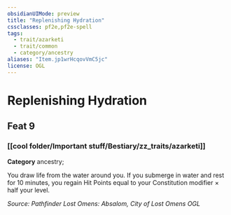 ```yaml
---
obsidianUIMode: preview
title: "Replenishing Hydration"
cssclasses: pf2e,pf2e-spell
tags:
  - trait/azarketi
  - trait/common
  - category/ancestry
aliases: "Item.jp1wrHcqovVmC5jc"
license: OGL
---
```

# Replenishing Hydration
## Feat 9
### [[cool folder/Important stuff/Bestiary/zz_traits/azarketi]]

**Category** ancestry; 




You draw life from the water around you. If you submerge in water and rest for 10 minutes, you regain Hit Points equal to your Constitution modifier × half your level.

*Source: Pathfinder Lost Omens: Absalom, City of Lost Omens*
*OGL*